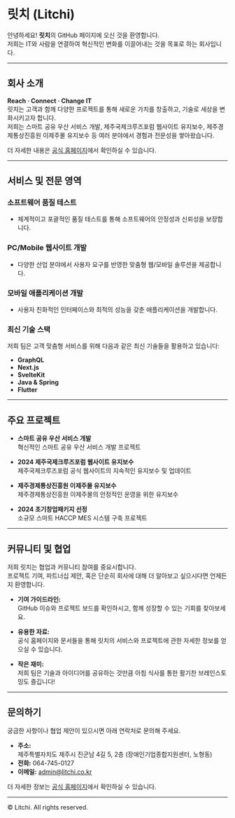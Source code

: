 # 릿치 (Litchi)

안녕하세요! **릿치**의 GitHub 페이지에 오신 것을 환영합니다.  
저희는 IT와 사람을 연결하여 혁신적인 변화를 이끌어내는 것을 목표로 하는 회사입니다.

---

## 회사 소개

**Reach · Connect · Change IT**  
릿치는 고객과 함께 다양한 프로젝트를 통해 새로운 가치를 창출하고, 기술로 세상을 변화시키고자 합니다.  
저희는 스마트 공유 우산 서비스 개발, 제주국제크루즈포럼 웹사이트 유지보수, 제주경제통상진흥원 이제주몰 유지보수 등 여러 분야에서 경험과 전문성을 쌓아왔습니다.

더 자세한 내용은 [공식 홈페이지](https://litchi.co.kr/)에서 확인하실 수 있습니다.

---

## 서비스 및 전문 영역

### 소프트웨어 품질 테스트
- 체계적이고 포괄적인 품질 테스트를 통해 소프트웨어의 안정성과 신뢰성을 보장합니다.

### PC/Mobile 웹사이트 개발
- 다양한 산업 분야에서 사용자 요구를 반영한 맞춤형 웹/모바일 솔루션을 제공합니다.

### 모바일 애플리케이션 개발
- 사용자 친화적인 인터페이스와 최적의 성능을 갖춘 애플리케이션을 개발합니다.

### 최신 기술 스택
저희 팀은 고객 맞춤형 서비스를 위해 다음과 같은 최신 기술들을 활용하고 있습니다:
- **GraphQL**
- **Next.js**
- **SvelteKit**
- **Java & Spring**
- **Flutter**

---

## 주요 프로젝트

- **스마트 공유 우산 서비스 개발**  
  혁신적인 스마트 공유 우산 서비스 개발 프로젝트

- **2024 제주국제크루즈포럼 웹사이트 유지보수**  
  제주국제크루즈포럼 공식 웹사이트의 지속적인 유지보수 및 업데이트

- **제주경제통상진흥원 이제주몰 유지보수**  
  제주경제통상진흥원 이제주몰의 안정적인 운영을 위한 유지보수

- **2024 초기창업패키지 선정**  
  소규모 스마트 HACCP MES 시스템 구축 프로젝트

---

## 커뮤니티 및 협업

저희 릿치는 협업과 커뮤니티 참여를 중요시합니다.  
프로젝트 기여, 파트너십 제안, 혹은 단순히 회사에 대해 더 알아보고 싶으시다면 언제든지 환영합니다.

- **기여 가이드라인:**  
  GitHub 이슈와 프로젝트 보드를 확인하시고, 함께 성장할 수 있는 기회를 찾아보세요.

- **유용한 자료:**  
  공식 홈페이지와 문서들을 통해 릿치의 서비스와 프로젝트에 관한 자세한 정보를 얻으실 수 있습니다.

- **작은 재미:**  
  저희 팀은 기술과 아이디어를 공유하는 것만큼 아침 식사를 통한 활기찬 브레인스토밍도 즐깁니다!

---

## 문의하기

궁금한 사항이나 협업 제안이 있으시면 아래 연락처로 문의해 주세요.

- **주소:**  
  제주특별자치도 제주시 진군남 4길 5, 2층 (장애인기업종합지원센터, 노형동)
- **전화:** 064-745-0127
- **이메일:** [admin@litchi.co.kr](mailto:admin@litchi.co.kr)

더 자세한 정보는 [공식 홈페이지](https://litchi.co.kr/)에서 확인하실 수 있습니다.

---

© Litchi. All rights reserved.
